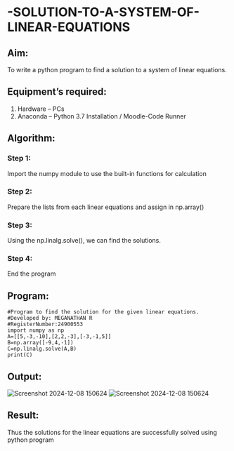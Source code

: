 # -SOLUTION-TO-A-SYSTEM-OF-LINEAR-EQUATIONS
## Aim:
To write a python program to find a solution to a system of linear equations.
## Equipment’s required:
1. 	Hardware – PCs
2. 	Anaconda – Python 3.7 Installation / Moodle-Code Runner
## Algorithm:
### Step 1: 
Import the numpy module to use the built-in functions for calculation
### Step 2: 
Prepare the lists from each linear equations and assign in np.array()
### Step 3: 
Using the np.linalg.solve(), we can find the solutions.
### Step 4: 
End the program
## Program:
```
#Program to find the solution for the given linear equations.
#Developed by: MEGANATHAN R
#RegisterNumber:24900553
import numpy as np
A=[[5,-3,-10],[2,2,-3],[-3,-1,5]]
B=np.array([-9,4,-1])
C=np.linalg.solve(A,B)
print(C)
```
## Output:
![Screenshot 2024-12-08 150624](https://github.com/user-attachments/assets/49b609b9-e0b9-43fb-9891-a56e211ac662)
![Screenshot 2024-12-08 150624](https://github.com/user-attachments/assets/852e518a-9651-4da2-b8ae-b5da343b42b2)




## Result: 
Thus the solutions for the linear equations are successfully solved using python program

